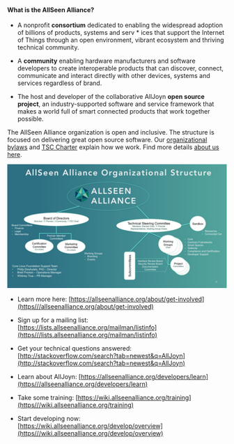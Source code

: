 #### What is the AllSeen Alliance?

*  A nonprofit **consortium** dedicated to enabling the widespread adoption of billions of products, systems and serv  * ices that support the Internet of Things through an open environment, vibrant ecosystem and thriving technical community. 
 

*  A **community** enabling hardware manufacturers and software developers to create interoperable products that can discover, connect, communicate and interact directly with other devices, systems and services regardless of brand.


*  The host and developer of the collaborative AllJoyn **open source project**, an industry-supported software and service framework that makes a world full of smart connected products that work together possible. 

The AllSeen Alliance organization is open and inclusive. The structure is focused on delivering great open source software. Our [organizational bylaws](https///allseenalliance.org/about/governance) and [ TSC Charter](https///allseenalliance.org/about/governance/tsc/charter ) explain how we work. Find more details [about us here](https///allseenalliance.org/about).
 
![allseen overview](../../media/allseen/allseen_organizational_overview.jpg)


*  Learn more here: [https://allseenalliance.org/about/get-involved](https///allseenalliance.org/about/get-involved)

*  Sign up for a mailing list: [https://lists.allseenalliance.org/mailman/listinfo](https///lists.allseenalliance.org/mailman/listinfo)

*  Get your technical questions answered: [http://stackoverflow.com/search?tab=newest&q=AllJoyn](http://stackoverflow.com/search?tab=newest&q=AllJoyn) 

*  Learn about AllJoyn: [https://allseenalliance.org/developers/learn](https///allseenalliance.org/developers/learn) 

*  Take some training: [https://wiki.allseenalliance.org/training](https///wiki.allseenalliance.org/training)

*  Start developing now: [https://wiki.allseenalliance.org/develop/overview](https///wiki.allseenalliance.org/develop/overview)
